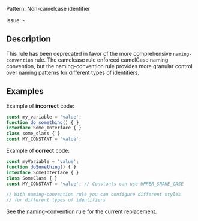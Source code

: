 Pattern: Non-camelcase identifier

Issue: -

## Description

This rule has been deprecated in favor of the more comprehensive `naming-convention` rule. The camelcase rule enforced camelCase naming convention, but the naming-convention rule provides more granular control over naming patterns for different types of identifiers.

## Examples

Example of **incorrect** code:
```ts
const my_variable = 'value';
function do_something() { }
interface Some_Interface { }
class some_class { }
const MY_CONSTANT = 'value';
```

Example of **correct** code:
```ts
const myVariable = 'value';
function doSomething() { }
interface SomeInterface { }
class SomeClass { }
const MY_CONSTANT = 'value'; // Constants can use UPPER_SNAKE_CASE

// With naming-convention rule you can configure different styles
// for different types of identifiers
```

See the [naming-convention](./naming-convention.md) rule for the current replacement.